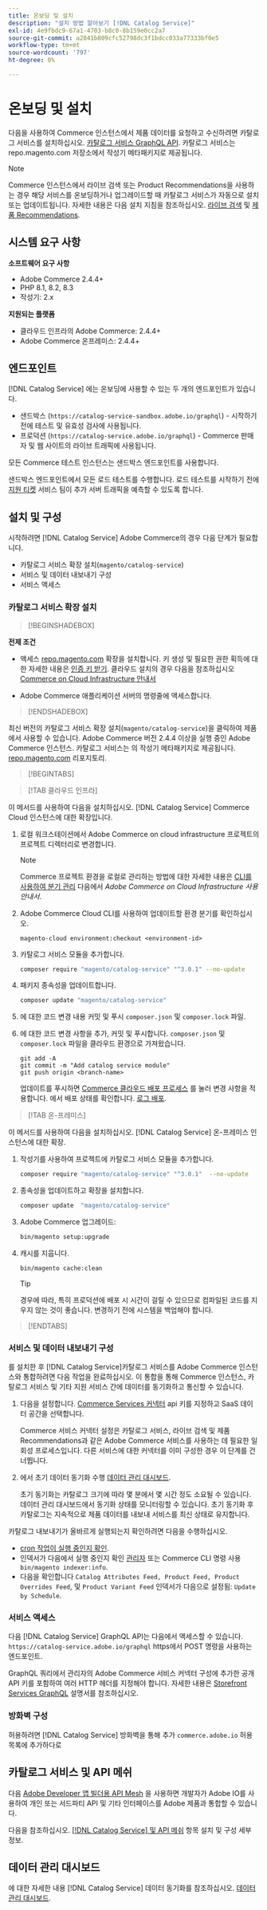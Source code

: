 ```yaml
---
title: 온보딩 및 설치
description: "설치 방법 알아보기 [!DNL Catalog Service]"
exl-id: 4e9fbdc9-67a1-4703-b8c0-8b159e0cc2a7
source-git-commit: a2841b809cfc52798dc3f1bdcc033a77333bf0e5
workflow-type: tm+mt
source-wordcount: '797'
ht-degree: 0%

---
```


# 온보딩 및 설치

다음을 사용하여 Commerce 인스턴스에서 제품 데이터를 요청하고 수신하려면 카탈로그 서비스를 설치하십시오. [카탈로그 서비스 GraphQL API](https://developer.adobe.com/commerce/services/graphql/catalog-service/). 카탈로그 서비스는 repo.magento.com 저장소에서 작성기 메타패키지로 제공됩니다.

>[!NOTE]
>
>Commerce 인스턴스에서 라이브 검색 또는 Product Recommendations을 사용하는 경우 해당 서비스를 온보딩하거나 업그레이드할 때 카탈로그 서비스가 자동으로 설치 또는 업데이트됩니다. 자세한 내용은 다음 설치 지침을 참조하십시오. [라이브 검색](https://experienceleague.adobe.com/en/docs/commerce-merchant-services/live-search/install) 및 [제품 Recommendations](https://experienceleague.adobe.com/en/docs/commerce-merchant-services/product-recommendations/getting-started/install-configure).



## 시스템 요구 사항

**소프트웨어 요구 사항**

- Adobe Commerce 2.4.4+
- PHP 8.1, 8.2, 8.3
- 작성기: 2.x

**지원되는 플랫폼**

- 클라우드 인프라의 Adobe Commerce: 2.4.4+
- Adobe Commerce 온프레미스: 2.4.4+

## 엔드포인트

[!DNL Catalog Service] 에는 온보딩에 사용할 수 있는 두 개의 엔드포인트가 있습니다.

- 샌드박스 (`https://catalog-service-sandbox.adobe.io/graphql`) - 시작하기 전에 테스트 및 유효성 검사에 사용됩니다.
- 프로덕션 (`https://catalog-service.adobe.io/graphql`) - Commerce 판매자 및 웹 사이트의 라이브 트래픽에 사용됩니다.

모든 Commerce 테스트 인스턴스는 샌드박스 엔드포인트를 사용합니다.

샌드박스 엔드포인트에서 모든 로드 테스트를 수행합니다. 로드 테스트를 시작하기 전에 [지원 티켓](https://experienceleague.adobe.com/docs/commerce-knowledge-base/kb/help-center-guide/magento-help-center-user-guide.html#submit-ticket) 서비스 팀이 추가 서버 트래픽을 예측할 수 있도록 합니다.

## 설치 및 구성

시작하려면 [!DNL Catalog Service] Adobe Commerce의 경우 다음 단계가 필요합니다.

- 카탈로그 서비스 확장 설치(`magento/catalog-service`)
- 서비스 및 데이터 내보내기 구성
- 서비스 액세스

### 카탈로그 서비스 확장 설치

>[!BEGINSHADEBOX]

**전제 조건**

- 액세스 [repo.magento.com](https://repo.magento.com) 확장을 설치합니다. 키 생성 및 필요한 권한 획득에 대한 자세한 내용은 [인증 키 받기](https://experienceleague.adobe.com/en/docs/commerce-operations/installation-guide/prerequisites/authentication-keys). 클라우드 설치의 경우 다음을 참조하십시오 [Commerce on Cloud Infrastructure 안내서](https://experienceleague.adobe.com/en/docs/commerce-cloud-service/user-guide/develop/authentication-keys)

- Adobe Commerce 애플리케이션 서버의 명령줄에 액세스합니다.

>[!ENDSHADEBOX]

최신 버전의 카탈로그 서비스 확장 설치(`magento/catalog-service`)을 클릭하여 제품에서 사용할 수 있습니다. Adobe Commerce 버전 2.4.4 이상을 실행 중인 Adobe Commerce 인스턴스. 카탈로그 서비스는 의 작성기 메타패키지로 제공됩니다. [repo.magento.com](https://repo.magento.com) 리포지토리.

>[!BEGINTABS]

>[!TAB 클라우드 인프라]

이 메서드를 사용하여 다음을 설치하십시오. [!DNL Catalog Service] Commerce Cloud 인스턴스에 대한 확장입니다.

1. 로컬 워크스테이션에서 Adobe Commerce on cloud infrastructure 프로젝트의 프로젝트 디렉터리로 변경합니다.

   >[!NOTE]
   >
   >Commerce 프로젝트 환경을 로컬로 관리하는 방법에 대한 자세한 내용은 [CLI를 사용하여 분기 관리](https://experienceleague.adobe.com/en/docs/commerce-cloud-service/user-guide/develop/cli-branches) 다음에서 _Adobe Commerce on Cloud Infrastructure 사용 안내서_.

1. Adobe Commerce Cloud CLI를 사용하여 업데이트할 환경 분기를 확인하십시오.

   ```shell
   magento-cloud environment:checkout <environment-id>
   ```

1. 카탈로그 서비스 모듈을 추가합니다.

   ```bash
   composer require "magento/catalog-service" "^3.0.1" --no-update
   ```

1. 패키지 종속성을 업데이트합니다.

   ```bash
   composer update "magento/catalog-service"
   ```

1. 에 대한 코드 변경 내용 커밋 및 푸시 `composer.json` 및 `composer.lock` 파일.

1. 에 대한 코드 변경 사항을 추가, 커밋 및 푸시합니다. `composer.json` 및 `composer.lock` 파일을 클라우드 환경으로 가져왔습니다.

   ```shell
   git add -A
   git commit -m "Add catalog service module"
   git push origin <branch-name>
   ```

   업데이트를 푸시하면 [Commerce 클라우드 배포 프로세스](https://experienceleague.adobe.com/en/docs/commerce-cloud-service/user-guide/develop/deploy/process) 를 눌러 변경 사항을 적용합니다. 에서 배포 상태를 확인합니다. [로그 배포](https://experienceleague.adobe.com/en/docs/commerce-cloud-service/user-guide/develop/test/log-locations#deploy-log).

>[!TAB 온-프레미스]

이 메서드를 사용하여 다음을 설치하십시오. [!DNL Catalog Service] 온-프레미스 인스턴스에 대한 확장.

1. 작성기를 사용하여 프로젝트에 카탈로그 서비스 모듈을 추가합니다.

   ```bash
   composer require "magento/catalog-service" "^3.0.1"  --no-update
   ```

1. 종속성을 업데이트하고 확장을 설치합니다.

   ```bash
   composer update  "magento/catalog-service"
   ```

1. Adobe Commerce 업그레이드:

   ```bash
   bin/magento setup:upgrade
   ```

1. 캐시를 지웁니다.

   ```bash
   bin/magento cache:clean
   ```

   >[!TIP]
   >
   >경우에 따라, 특히 프로덕션에 배포 시 시간이 걸릴 수 있으므로 컴파일된 코드를 지우지 않는 것이 좋습니다. 변경하기 전에 시스템을 백업해야 합니다.

>[!ENDTABS]

### 서비스 및 데이터 내보내기 구성

를 설치한 후 [!DNL Catalog Service]카탈로그 서비스를 Adobe Commerce 인스턴스와 통합하려면 다음 작업을 완료하십시오. 이 통합을 통해 Commerce 인스턴스, 카탈로그 서비스 및 기타 지원 서비스 간에 데이터를 동기화하고 통신할 수 있습니다.

1. 다음을 설정합니다. [Commerce Services 커넥터](https://experienceleague.adobe.com/en/docs/commerce-merchant-services/user-guides/integration-services/saas) api 키를 지정하고 SaaS 데이터 공간을 선택합니다.

   Commerce 서비스 커넥터 설정은 카탈로그 서비스, 라이브 검색 및 제품 Recommendations과 같은 Adobe Commerce 서비스를 사용하는 데 필요한 일회성 프로세스입니다. 다른 서비스에 대한 커넥터를 이미 구성한 경우 이 단계를 건너뜁니다.

1. 에서 초기 데이터 동기화 수행 [데이터 관리 대시보드](https://experienceleague.adobe.com/en/docs/commerce-admin/systems/data-transfer/data-dashboard).

   초기 동기화는 카탈로그 크기에 따라 몇 분에서 몇 시간 정도 소요될 수 있습니다. 데이터 관리 대시보드에서 동기화 상태를 모니터링할 수 있습니다. 초기 동기화 후 카탈로그는 지속적으로 제품 데이터를 내보내 서비스를 최신 상태로 유지합니다.

카탈로그 내보내기가 올바르게 실행되는지 확인하려면 다음을 수행하십시오.

- [cron 작업이 실행 중인지 확인](https://experienceleague.adobe.com/en/docs/commerce-knowledge-base/kb/troubleshooting/miscellaneous/cron-readiness-check-issues).
- 인덱서가 다음에서 실행 중인지 확인 [관리자](https://experienceleague.adobe.com/en/docs/commerce-admin/systems/tools/index-management) 또는 Commerce CLI 명령 사용 `bin/magento indexer:info`.
- 다음을 확인합니다 `Catalog Attributes Feed, Product Feed, Product Overrides Feed`, 및 `Product Variant Feed` 인덱서가 다음으로 설정됨: `Update by Schedule`.

### 서비스 액세스

다음 [!DNL Catalog Service] GraphQL API는 다음에서 액세스할 수 있습니다. ` https://catalog-service.adobe.io/graphql` https에서 POST 명령을 사용하는 엔드포인트.

GraphQL 쿼리에서 관리자의 Adobe Commerce 서비스 커넥터 구성에 추가한 공개 API 키를 포함하여 여러 HTTP 헤더를 지정해야 합니다. 자세한 내용은 [Storefront Services GraphQL](https://developer.adobe.com/commerce/services/graphql/) 설명서를 참조하십시오.

### 방화벽 구성

허용하려면 [!DNL Catalog Service] 방화벽을 통해 추가 `commerce.adobe.io` 허용 목록에 추가하다로

## 카탈로그 서비스 및 API 메쉬

다음 [Adobe Developer 앱 빌더용 API Mesh](https://developer.adobe.com/graphql-mesh-gateway/gateway/overview/) 을 사용하면 개발자가 Adobe IO를 사용하여 개인 또는 서드파티 API 및 기타 인터페이스를 Adobe 제품과 통합할 수 있습니다.

다음을 참조하십시오. [[!DNL Catalog Service] 및 API 메쉬](mesh.md) 항목 설치 및 구성 세부 정보.

## 데이터 관리 대시보드

에 대한 자세한 내용 [!DNL Catalog Service] 데이터 동기화를 참조하십시오. [데이터 관리 대시보드](https://experienceleague.adobe.com/en/docs/commerce-admin/systems/data-transfer/data-dashboard).
